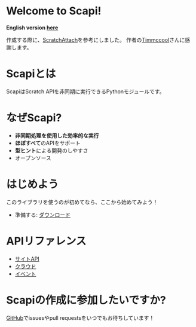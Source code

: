 # Welcome to Scapi!

**English version [here](http://scapi.kakeru.f5.si/en)**

作成する際に、[ScratchAttach](https://github.com/TimMcCool/scratchattach )を参考にしました。 作者の[Timmccool](https://scratch.mit.edu/users/TimMcCool/ )さんに感謝します。
# Scapiとは
ScapiはScratch APIを非同期に実行できるPythonモジュールです。

# なぜScapi?
- **非同期処理を使用した効率的な実行**
- **ほぼすべて**のAPIをサポート
- **型ヒント**による開発のしやすさ
- オープンソース

# はじめよう
このライブラリを使うのが初めてなら、ここから始めてみよう！
- 準備する: [ダウンロード](http://scapi.kakeru.f5.si/ja/download )

# APIリファレンス
- [サイトAPI](https://scapi.kakeru.f5.si/ja/sites)
- [クラウド](https://scapi.kakeru.f5.si/ja/cloud)
- [イベント](https://scapi.kakeru.f5.si/ja/event)

# Scapiの作成に参加したいですか?
[GitHub](https://github.com/kakeruzoku/scapi )でissuesやpull requestsをいつでもお待ちしています！